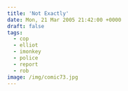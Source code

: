 ```yaml
---
title: 'Not Exactly'
date: Mon, 21 Mar 2005 21:42:00 +0000
draft: false
tags:
  - cop
  - elliot
  - imonkey
  - police
  - report
  - rob
image: /img/comic73.jpg
---
```


